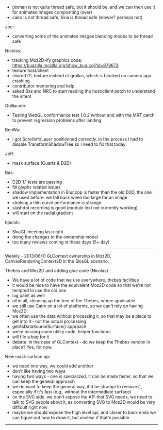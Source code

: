 * pixman is not quite thread safe, but it should be, and we can then use it for animated images compositing (over)
* cairo is not thread safe, Skia is thread safe (slower? perhaps not)

Joe:
* converting some of the animated images blending modes to be thread safe

Nicolas:
* tracking Moz2D-ify graphics code:  https://bugzilla.mozilla.org/show_bug.cgi?id=878673
* texture host/client
* shared GL texture instead of gralloc, which is blocked on camera app crashing
* contributor mentoring and help
* asked Bas and NRC to start reading the host/client patch to understand the intent

Guillaume:
* Testing WebGL conformance test 1.0.2 without and with the MRT patch to prevent regression problems after landing

BenWa:
* I got ScrollInfoLayer positionned correctly. In the process I had to disable TransformShadowTree so I need to fix that today

Jeff:
* mask surface (Quartz & D2D)

Bas:
* D2D 1.1 tests are passing
* fill glyphs related issues
* shadow implementation in Blur.cpp is faster than the old D2D, the one we used before.  we fall back when too large for an image
* stroking a thin curve performance is strange
* slashdot recording is good (modulo text not currently working)
* will start on the radial gradient

bjacob:
* SkiaGL meeting last night
* doing the changes to the ownership model
* too many reviews coming in these days (5+ day)

________________


Weekly - 2013/06/11
GLContext ownership in Moz2D, CanvasRenderingContext2D in the SkiaGL scenario.


Thebes and Moz2D and adding glue code (Nicolas)
* We have a lot of code that we use everywhere, thebes facilities
* it would be nice to have the equivalent Moz2D code so that we're not tempted to use the old one
* log paint as well
* all in all, cleaning up the tree of the Thebes, where applicable
* we still use Cairo on a lot of platforms, so we can't rely on having Moz2D
* we often use the data without processing it, so that may be a place to get into it - not the actual processing
* getAsDataSourceSurface() approach
* we're missing some utility code, helper functions
* will file a bug for it
* debate: in the case of GLContext - do we keep the Thebes version in place?  Yes, for now.

New mask surface api
* we need one way, we could add another
* don't like having two ways
* having two ways - one is specialized, it can be made faster, so that we can keep the general approach
* we do want to keep the general way, it'd be strange to remove it, especially if it's fast (e.g., without the intermediate surface)
* on the SVG side, we don't expose the API that SVG needs, we need to talk to SVG people about it, as converting SVG to Moz2D would be very difficult right now
* maybe we should expose the high level api, and closer to back ends we can figure out how to draw it, but unclear if that's possible

________________


